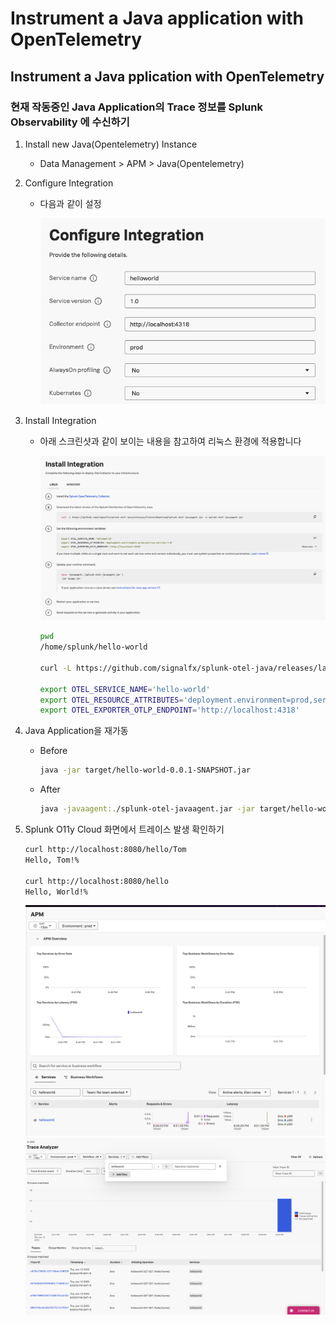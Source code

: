 # Instrument a Java application with OpenTelemetry

## Instrument a Java pplication with OpenTelemetry

### 현재 작동중인 Java Application의 Trace 정보를 Splunk Observability 에 수신하기

1. Install new Java(Opentelemetry) Instance
   - Data Management > APM > Java(Opentelemetry)
2. Configure Integration

   - 다음과 같이 설정

     ![](../../images/1-ninja-kr/1-3-configuration1.png)

3. Install Integration

   - 아래 스크린샷과 같이 보이는 내용을 참고하여 리눅스 환경에 적용합니다

     ![](../../images/1-ninja-kr/1-3-configuration2.png)

     ```bash
     pwd
     /home/splunk/hello-world

     curl -L https://github.com/signalfx/splunk-otel-java/releases/latest/download/splunk-otel-javaagent.jar -o splunk-otel-javaagent.jar

     export OTEL_SERVICE_NAME='hello-world'
     export OTEL_RESOURCE_ATTRIBUTES='deployment.environment=prod,service.version=1.0'
     export OTEL_EXPORTER_OTLP_ENDPOINT='http://localhost:4318'
     ```

4. Java Application을 재가동

   - Before
     ```bash
     java -jar target/hello-world-0.0.1-SNAPSHOT.jar
     ```
   - After
     ```bash
     java -javaagent:./splunk-otel-javaagent.jar -jar target/hello-world-0.0.1-SNAPSHOT.jar
     ```

5. Splunk O11y Cloud 화면에서 트레이스 발생 확인하기

   ```bash
   curl http://localhost:8080/hello/Tom
   Hello, Tom!%

   curl http://localhost:8080/hello
   Hello, World!%
   ```

   ![](../../images/1-ninja-kr/1-3-APMUI1.png)
   ![](../../images/1-ninja-kr/1-3-APMUI2.png)
